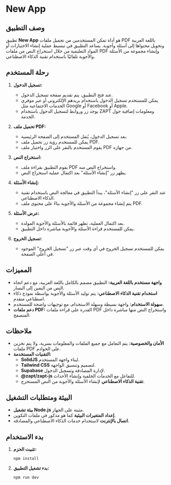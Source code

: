 # New App

## وصف التطبيق

تطبيق **New App** هو أداة تمكن المستخدمين من تحميل ملفات PDF باللغة العربية وتحويل محتواها إلى أسئلة وأجوبة. يساعد التطبيق في تبسيط عملية إنشاء الاختبارات أو المواد التعليمية من خلال استخراج النص من ملفات PDF وإنشاء مجموعة من الأسئلة والأجوبة تلقائيًا باستخدام تقنية الذكاء الاصطناعي.

## رحلة المستخدم

1. **تسجيل الدخول:**
   - عند فتح التطبيق، يتم تقديم صفحة تسجيل الدخول.
   - يمكن للمستخدم تسجيل الدخول باستخدام بريدهم الإلكتروني أو عبر موفري الخدمات الاجتماعية مثل Google أو Facebook أو Apple.
   - يوجد زر وروابط لتسجيل الدخول باستخدام ZAPT ومعلومات إضافية حول الخدمة.

2. **تحميل ملف PDF:**
   - بعد تسجيل الدخول، يُنقل المستخدم إلى الصفحة الرئيسية.
   - يمكن للمستخدم رؤية زر تحميل ملف PDF.
   - يقوم المستخدم بالنقر على الزر واختيار ملف PDF من جهازه.

3. **استخراج النص:**
   - يقوم التطبيق بقراءة ملف PDF واستخراج النص منه.
   - يظهر زر "إنشاء الأسئلة" بعد اكتمال عملية استخراج النص.

4. **إنشاء الأسئلة:**
   - عند النقر على زر "إنشاء الأسئلة"، يبدأ التطبيق في معالجة النص باستخدام تقنية الذكاء الاصطناعي.
   - يتم إنشاء مجموعة من الأسئلة والأجوبة بناءً على محتوى ملف PDF.

5. **عرض الأسئلة:**
   - بعد اكتمال العملية، تظهر قائمة بالأسئلة والأجوبة المولدة.
   - يمكن للمستخدم قراءة الأسئلة والأجوبة مباشرة داخل التطبيق.

6. **تسجيل الخروج:**
   - يمكن للمستخدم تسجيل الخروج في أي وقت عبر زر "تسجيل الخروج" الموجود في أعلى الصفحة.

## المميزات

- **واجهة مستخدم باللغة العربية:** التطبيق مصمم بالكامل باللغة العربية، مع دعم اتجاه النص من اليمين إلى اليسار.
- **استخدام تقنية الذكاء الاصطناعي:** يتم توليد الأسئلة والأجوبة بواسطة نموذج ذكاء اصطناعي متقدم.
- **سهولة الاستخدام:** واجهة بسيطة وسهلة الاستخدام، مع توجيهات واضحة للمستخدم.
- **دعم ملفات PDF:** القدرة على قراءة ملفات PDF واستخراج النص منها مباشرة داخل المتصفح.

## ملاحظات

- **الأمان والخصوصية:** يتم التعامل مع جميع الملفات والمعلومات بسرية، ولا يتم تخزين ملفات PDF على الخوادم.
- **التقنيات المستخدمة:**
  - **SolidJS** لبناء واجهة المستخدم.
  - **Tailwind CSS** لتصميم وتنسيق الواجهة.
  - **Supabase** لإدارة المصادقة وتسجيل الدخول.
  - **@zapt/zapt-js** للتفاعل مع الخدمات الخلفية وإنشاء الأحداث.
  - **تقنية الذكاء الاصطناعي** لإنشاء الأسئلة والأجوبة من النص المستخرج.

## البيئة ومتطلبات التشغيل

- **بيئة تشغيل Node.js** مثبتة على الجهاز.
- **إعداد المتغيرات البيئية** كما هو مذكور في ملفات التكوين.
- **اتصال بالإنترنت** لاستخدام خدمات الذكاء الاصطناعي والمصادقة.

## بدء الاستخدام

1. **تثبيت الحزم:**
   ```
   npm install
   ```
2. **بدء تشغيل التطبيق:**
   ```
   npm run dev
   ```